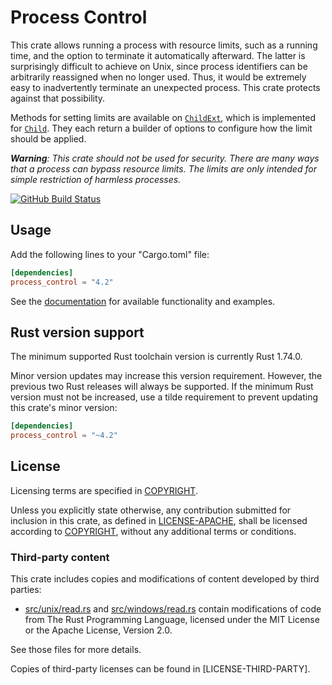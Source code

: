 # Process Control

This crate allows running a process with resource limits, such as a running
time, and the option to terminate it automatically afterward. The latter is
surprisingly difficult to achieve on Unix, since process identifiers can be
arbitrarily reassigned when no longer used. Thus, it would be extremely easy to
inadvertently terminate an unexpected process. This crate protects against that
possibility.

Methods for setting limits are available on [`ChildExt`], which is implemented
for [`Child`]. They each return a builder of options to configure how the limit
should be applied.

***Warning**: This crate should not be used for security. There are many ways
that a process can bypass resource limits. The limits are only intended for
simple restriction of harmless processes.*

[![GitHub Build Status](https://github.com/dylni/process_control/actions/workflows/build.yml/badge.svg?branch=master)](https://github.com/dylni/process_control/actions/workflows/build.yml?query=branch%3Amaster)

## Usage

Add the following lines to your "Cargo.toml" file:

```toml
[dependencies]
process_control = "4.2"
```

See the [documentation] for available functionality and examples.

## Rust version support

The minimum supported Rust toolchain version is currently Rust 1.74.0.

Minor version updates may increase this version requirement. However, the
previous two Rust releases will always be supported. If the minimum Rust
version must not be increased, use a tilde requirement to prevent updating this
crate's minor version:

```toml
[dependencies]
process_control = "~4.2"
```

## License

Licensing terms are specified in [COPYRIGHT].

Unless you explicitly state otherwise, any contribution submitted for inclusion
in this crate, as defined in [LICENSE-APACHE], shall be licensed according to
[COPYRIGHT], without any additional terms or conditions.

### Third-party content

This crate includes copies and modifications of content developed by third
parties:

- [src/unix/read.rs] and [src/windows/read.rs] contain modifications of code
  from The Rust Programming Language, licensed under the MIT License or the
  Apache License, Version 2.0.

See those files for more details.

Copies of third-party licenses can be found in [LICENSE-THIRD-PARTY].

[`Child`]: https://doc.rust-lang.org/std/process/struct.Child.html
[`ChildExt`]: https://docs.rs/process_control/*/process_control/trait.ChildExt.html
[COPYRIGHT]: https://github.com/dylni/process_control/blob/master/COPYRIGHT
[documentation]: https://docs.rs/process_control
[LICENSE-APACHE]: https://github.com/dylni/process_control/blob/master/LICENSE-APACHE
[src/unix/read.rs]: https://github.com/dylni/process_control/blob/master/src/unix/read.rs
[src/windows/read.rs]: https://github.com/dylni/process_control/blob/master/src/windows/read.rs
